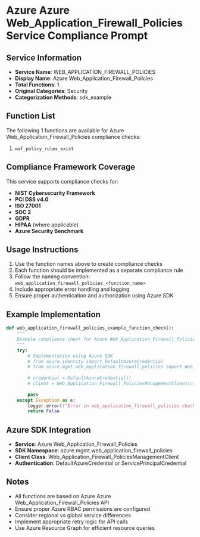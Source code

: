 # Azure Azure Web_Application_Firewall_Policies Service Compliance Prompt

## Service Information
- **Service Name**: WEB_APPLICATION_FIREWALL_POLICIES
- **Display Name**: Azure Web_Application_Firewall_Policies
- **Total Functions**: 1
- **Original Categories**: Security
- **Categorization Methods**: sdk_example

## Function List
The following 1 functions are available for Azure Web_Application_Firewall_Policies compliance checks:

1. `waf_policy_rules_exist`


## Compliance Framework Coverage
This service supports compliance checks for:
- **NIST Cybersecurity Framework**
- **PCI DSS v4.0**
- **ISO 27001**
- **SOC 2**
- **GDPR**
- **HIPAA** (where applicable)
- **Azure Security Benchmark**

## Usage Instructions
1. Use the function names above to create compliance checks
2. Each function should be implemented as a separate compliance rule
3. Follow the naming convention: `web_application_firewall_policies_<function_name>`
4. Include appropriate error handling and logging
5. Ensure proper authentication and authorization using Azure SDK

## Example Implementation
```python
def web_application_firewall_policies_example_function_check():
    """
    Example compliance check for Azure Web_Application_Firewall_Policies service
    """
    try:
        # Implementation using Azure SDK
        # from azure.identity import DefaultAzureCredential
        # from azure.mgmt.web_application_firewall_policies import Web_Application_Firewall_PoliciesManagementClient
        
        # credential = DefaultAzureCredential()
        # client = Web_Application_Firewall_PoliciesManagementClient(credential, subscription_id)
        
        pass
    except Exception as e:
        logger.error(f"Error in web_application_firewall_policies check: {e}")
        return False
```

## Azure SDK Integration
- **Service**: Azure Web_Application_Firewall_Policies
- **SDK Namespace**: azure.mgmt.web_application_firewall_policies
- **Client Class**: Web_Application_Firewall_PoliciesManagementClient
- **Authentication**: DefaultAzureCredential or ServicePrincipalCredential

## Notes
- All functions are based on Azure Azure Web_Application_Firewall_Policies API
- Ensure proper Azure RBAC permissions are configured
- Consider regional vs global service differences
- Implement appropriate retry logic for API calls
- Use Azure Resource Graph for efficient resource queries
